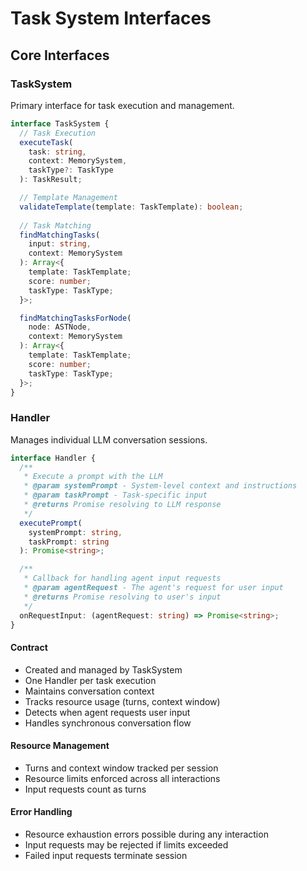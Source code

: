 # Task System Interfaces

## Core Interfaces

### TaskSystem 

Primary interface for task execution and management.

```typescript
interface TaskSystem {
  // Task Execution
  executeTask(
    task: string,
    context: MemorySystem,
    taskType?: TaskType
  ): TaskResult;

  // Template Management
  validateTemplate(template: TaskTemplate): boolean;
  
  // Task Matching
  findMatchingTasks(
    input: string,
    context: MemorySystem
  ): Array<{
    template: TaskTemplate;
    score: number;
    taskType: TaskType;
  }>;

  findMatchingTasksForNode(
    node: ASTNode,
    context: MemorySystem
  ): Array<{
    template: TaskTemplate;
    score: number;
    taskType: TaskType;
  }>;
}
```

### Handler

Manages individual LLM conversation sessions.

```typescript
interface Handler {
  /**
   * Execute a prompt with the LLM
   * @param systemPrompt - System-level context and instructions
   * @param taskPrompt - Task-specific input
   * @returns Promise resolving to LLM response
   */
  executePrompt(
    systemPrompt: string,
    taskPrompt: string
  ): Promise<string>;

  /**
   * Callback for handling agent input requests
   * @param agentRequest - The agent's request for user input
   * @returns Promise resolving to user's input
   */
  onRequestInput: (agentRequest: string) => Promise<string>;
}
```

#### Contract
- Created and managed by TaskSystem
- One Handler per task execution
- Maintains conversation context
- Tracks resource usage (turns, context window)
- Detects when agent requests user input
- Handles synchronous conversation flow

#### Resource Management
- Turns and context window tracked per session
- Resource limits enforced across all interactions
- Input requests count as turns

#### Error Handling
- Resource exhaustion errors possible during any interaction
- Input requests may be rejected if limits exceeded
- Failed input requests terminate session
